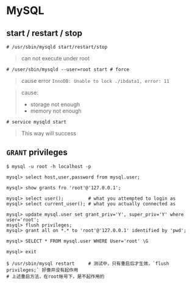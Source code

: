 # MySQL

## start / restart / stop
```
# /usr/sbin/mysqld start/restart/stop 
```
> can not execute under root


```
# /user/sbin/mysqld --user=root start # force
```
> cause error
> `InnoDB: Unable to lock ./ibdata1, error: 11`

> cause:
> - storage not enough
> - memory not enough

```
# service mysqld start
```
> This way will success



## `GRANT` privileges

```shell
$ mysql -u root -h localhost -p

mysql> select host,user,password from mysql.user;

mysql> show grants fro 'root'@'127.0.0.1';

mysql> select user();         # what you attempted to login as
mysql> select current_user(); # what you actually connected as

mysql> update mysql.user set grant_priv='Y', super_priv='Y' where user='root';
msyql> flush privileges;
mysql> grant all on *.* to 'root'@'127.0.0.1' identified by 'pwd';

mysql> SELECT * FROM mysql.user WHERE User='root' \G

mysql> exit

$ /usr/sbin/mysql restart     # 测试中，只有重启后才生效，`flush privileges;` 好像并没有起作用
# 上述重启方法，在root帐号下，是不起作用的
```


